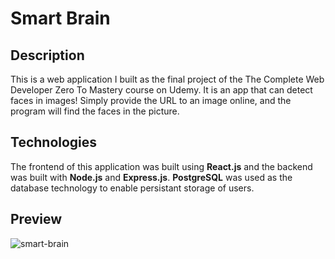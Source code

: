 # Smart Brain

## Description

This is a web application I built as the final project of the The Complete Web Developer Zero To Mastery course on Udemy. It is an app that can detect faces in images! Simply provide the URL to an image online, and the program will find the faces in the picture.

## Technologies

The frontend of this application was built using **React.js** and the backend was built with **Node.js** and **Express.js**. **PostgreSQL** was used as the database technology to enable persistant storage of users.

## Preview

![smart-brain](https://user-images.githubusercontent.com/23081661/117883161-13ecb900-b279-11eb-9bed-b7b03539ba3b.jpeg)
